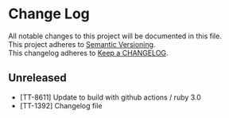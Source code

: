 # Change Log
All notable changes to this project will be documented in this file.  
This project adheres to [Semantic Versioning](http://semver.org/).  
This changelog adheres to [Keep a CHANGELOG](http://keepachangelog.com/).  

## Unreleased

- [TT-8611] Update to build with github actions / ruby 3.0
- [TT-1392] Changelog file
